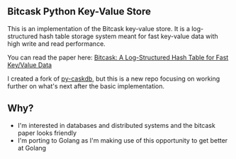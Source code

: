 ## Bitcask Python Key-Value Store

This is an implementation of the Bitcask key-value store. It is a log-structured 
hash table storage system meant for fast key-value data with high write and read performance.

You can read the paper here: [Bitcask: A Log-Structured Hash Table for Fast Key/Value Data](https://riak.com/assets/bitcask-intro.pdf)

I created a fork of [py-caskdb](https://github.com/avinassh/py-caskdb/tree/master), but this is a new repo focusing on working 
further on what's next after the basic implementation.

## Why?
- I'm interested in databases and distributed systems and the bitcask paper looks friendly
- I'm porting to Golang as I'm making use of this opportunity to get better at Golang

